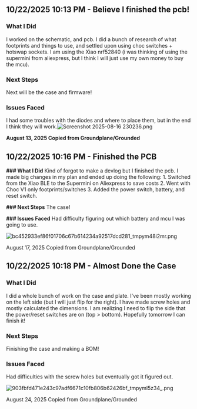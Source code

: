 <!--
  ===================    !!READ THIS NOTICE!!   ====================
  DO NOT edit this file manually. Your changes WILL BE OVERWRITTEN!
  This journal is auto generated and updated by Hack Club Blueprint.
  To edit this file, please edit your journal entries on Blueprint.
  ==================================================================
-->

## 10/22/2025 10:13 PM - Believe I finished the pcb!  

### **What I Did**
I worked on the schematic, and pcb. I did a bunch of research of what footprints and things to use, and settled upon using choc switches + hotswap sockets. I am using the Xiao nrf52840 (i was thinking of using the supermini from aliexpress, but I think I will just use my own money to buy the mcu).

### **Next Steps**
Next will be the case and firmware!

### **Issues Faced**
I had some troubles with the diodes and where to place them, but in the end I think they will work.![Screenshot 2025-08-16 230236.png](https://blueprint.hackclub.com/user-attachments/blobs/proxy/eyJfcmFpbHMiOnsiZGF0YSI6NDYzOSwicHVyIjoiYmxvYl9pZCJ9fQ==--39a34a360d0bbc2bcee5fa377da9070b770a34c9/Screenshot%202025-08-16%20230236.png)


**August 13, 2025
Copied from Groundplane/Grounded**  

## 10/22/2025 10:16 PM - Finished the PCB  

**### What I Did**
Kind of forgot to make a devlog but I finished the pcb. I made big changes in my plan and ended up doing the following: 1. Switched from the Xiao BLE to the Supermini on Aliexpress to save costs 2. Went with Choc V1 only footprints/switches 3. Added the power switch, battery, and reset switch.

**### Next Steps**
The case!

**### Issues Faced**
Had difficulty figuring out which battery and mcu I was going to use.

![bc452933ef86f01706c67b614234a92517dcd281_tmpym48i2mr.png](https://blueprint.hackclub.com/user-attachments/blobs/proxy/eyJfcmFpbHMiOnsiZGF0YSI6NDY0MCwicHVyIjoiYmxvYl9pZCJ9fQ==--a14a6b04eb73b3479ab2b630d6afd55807caa645/bc452933ef86f01706c67b614234a92517dcd281_tmpym48i2mr.png)

August 17, 2025
Copied from Groundplane/Grounded  

## 10/22/2025 10:18 PM - Almost Done the Case  

### **What I Did**
I did a whole bunch of work on the case and plate. I've been mostly working on the left side (but I will just flip for the right). I have made screw holes and mostly calculated the dimensions. I am realizing I need to flip the side that the power/reset switches are on (top > bottom). Hopefully tomorrow I can finish it!

### **Next Steps**
Finishing the case and making a BOM!

### **Issues Faced**
Had difficulties with the screw holes but eventually got it figured out.

![903fbfd471e243c97adf6671c10fb806b62426bf_tmpyml5z34_.png](https://blueprint.hackclub.com/user-attachments/blobs/proxy/eyJfcmFpbHMiOnsiZGF0YSI6NDY0MSwicHVyIjoiYmxvYl9pZCJ9fQ==--05419ef47f8b208cd0b2257717578391d3aeba4c/903fbfd471e243c97adf6671c10fb806b62426bf_tmpyml5z34_.png)

August 24, 2025
Copied from Groundplane/Grounded
  

